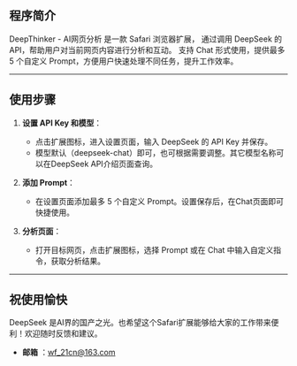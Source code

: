 ## 程序简介

DeepThinker - AI网页分析 是一款 Safari 浏览器扩展，
通过调用 DeepSeek 的 API，帮助用户对当前网页内容进行分析和互动。
支持 Chat 形式使用，提供最多 5 个自定义 Prompt，方便用户快速处理不同任务，提升工作效率。

---

## 使用步骤

1. **设置 API Key 和模型**：
    - 点击扩展图标，进入设置页面，输入 DeepSeek 的 API Key 并保存。
    - 模型默认（deepseek-chat）即可，也可根据需要调整。其它模型名称可以在DeepSeek API介绍页面查询。 
	    
2. **添加 Prompt**：
    - 在设置页面添加最多 5 个自定义 Prompt。设置保存后，在Chat页面即可快捷使用。
	    
3. **分析页面**：
    - 打开目标网页，点击扩展图标，选择 Prompt 或在 Chat 中输入自定义指令，获取分析结果。

---

## 祝使用愉快

DeepSeek 是AI界的国产之光。也希望这个Safari扩展能够给大家的工作带来便利！欢迎随时反馈和建议。

- **邮箱** ：wf_21cn@163.com